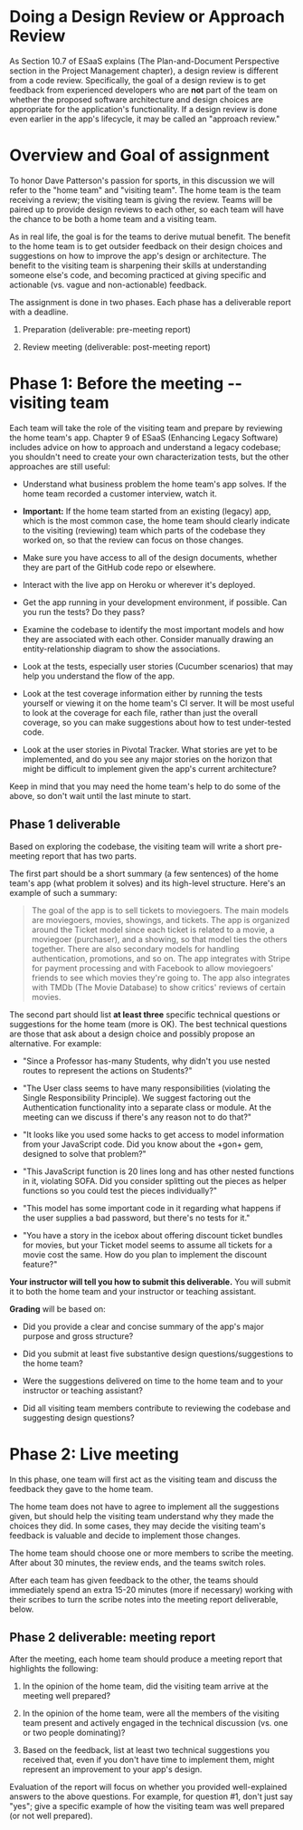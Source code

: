 # Doing a Design Review or Approach Review

As Section 10.7 of ESaaS explains (The
Plan-and-Document Perspective section in the Project Management
chapter), a design review is different from a code review.
Specifically, the goal of a design review is to get feedback from
experienced developers who are **not** part of the team on whether the
proposed software architecture and design choices are appropriate for
the application's functionality.  If a design review is done even
earlier in the app's lifecycle, it may be called an "approach review."


# Overview and Goal of assignment

To honor Dave Patterson's passion for sports, in this discussion we will
refer to the "home team" and "visiting team".  The home team is the team
receiving a review; the visiting team is giving the review.  Teams will
be paired up to provide design reviews to each other, so each team will
have the chance to be both a home team and a visiting team.

As in real life, the goal is for the teams to derive mutual benefit.
The benefit to the home team is to get outsider feedback on their design
choices and suggestions on how to improve the app's design or
architecture.  The benefit to the visiting team is sharpening their
skills at understanding someone else's code, and becoming practiced at
giving specific and actionable (vs. vague and non-actionable) feedback.

The assignment is done in two phases.  Each phase has a deliverable
report with a deadline.

1. Preparation (deliverable: pre-meeting report)

2. Review meeting (deliverable: post-meeting report)

# Phase 1: Before the meeting -- visiting team

Each team will take the role of the visiting team and prepare by
reviewing the home team's app.
Chapter 9 of ESaaS (Enhancing Legacy Software) includes advice on how to
approach and understand a legacy codebase; 
you shouldn't need to create your own
characterization tests, but the other approaches are still useful:

* Understand what business problem the home team's app solves.  If the
home team recorded a customer interview, watch it.

* **Important:** If the home team started from an existing (legacy) app, which
is the most common case, the home team should clearly indicate to the visiting
(reviewing) team which parts of the codebase they worked on, so that the review
can focus on those changes.

* Make sure you have access to all of the design documents, whether they
are part of the GitHub code repo or elsewhere.

* Interact with the live app on Heroku or wherever it's deployed.  

* Get the app running in your development environment, if possible.  Can
you run the tests?  Do they pass?

* Examine the codebase to identify the most important models and how
they are associated with each other.  Consider manually drawing an
entity-relationship diagram to show the associations.

* Look at the tests, especially user stories (Cucumber scenarios) that
may help you understand the flow of the app.

* Look at the test coverage information either by running the tests
yourself or viewing it on the home team's CI server.  It will be most
useful to look at the coverage for each file, rather than just the
overall coverage, so you can make suggestions about how to test
under-tested code.

* Look at the user stories in Pivotal Tracker.  What stories are yet to
be implemented, and do you see any major stories on the horizon that
might be difficult to implement given the app's current architecture?

Keep in mind that you may need the home team's help to do some of the
above, so don't wait until the last minute to start.

## Phase 1 deliverable

Based on exploring the codebase, the visiting team will write a short
pre-meeting report that has two parts.

The first part should be a short summary (a few sentences) of the home
team's app (what problem it solves) and its high-level structure.
Here's an example of such a summary:

> The goal of the app is to sell tickets to moviegoers.  The
main models are moviegoers, movies, showings, and tickets.  The app is
organized around the Ticket model since each ticket is related to a
movie, a moviegoer (purchaser), and a showing, so that model ties the
others together.  There are also secondary models for handling
authentication, promotions, and so on.  The app integrates with Stripe
for payment processing and with Facebook to allow moviegoers' friends to
see which movies they're going to.  The app also integrates with TMDb
(The Movie Database) to show critics' reviews of certain movies.

The second part should list
 **at least three** specific
technical questions or suggestions for the home team (more is OK).  The best
technical questions are those that ask about a design choice and
possibly propose an alternative.  For example: 

* "Since a Professor has-many Students, why didn't you use nested
routes to represent the actions on Students?"

* "The User class seems to have many responsibilities (violating the
Single Responsibility Principle).  We suggest factoring out the
Authentication functionality into a separate class or module.  At the
meeting can we discuss if there's any reason not to do that?"

* "It looks like you used some hacks to get access to model information
from your JavaScript code.  Did you know about the +gon+ gem, designed
to solve that problem?"

* "This JavaScript function is 20 lines long and has other nested
functions in it, violating SOFA.  Did you consider splitting out the
pieces as helper functions so you could test the pieces individually?"

* "This model has some important code in it regarding what happens if
the user supplies a bad password, but there's no tests for it."

* "You have a story in the icebox about offering discount ticket bundles
for movies, but your Ticket model seems to assume all tickets for a
movie cost the same.  How do you plan to implement the discount feature?"

**Your instructor will tell you how to submit this deliverable.**  You
will submit it to both the home team and your instructor or teaching
assistant. 

**Grading** will be based on:

* Did you provide a clear and concise summary of the app's major purpose
and gross structure?

* Did you submit at least five substantive design questions/suggestions
to the home team?

* Were the suggestions delivered on time to the home team and to your
instructor or teaching assistant?

* Did all visiting team members contribute to reviewing the codebase and
suggesting design questions?

# Phase 2: Live meeting

In this phase, one team will first act as the visiting team and discuss
the feedback they gave to the home team.

The home team does not have to agree to implement all the suggestions
given, but should help the visiting team understand why they made the
choices they did.  In some cases, they may decide the visiting team's
feedback is valuable and decide to implement those changes.

The home team should choose one or more members to scribe the meeting.
After about 30 minutes, the review ends, and the teams switch roles.

After each team has given feedback to the other, the teams should
immediately spend an extra 15-20 minutes (more if necessary) working
with their scribes to turn the scribe notes into the meeting report
deliverable, below.

## Phase 2 deliverable: meeting report

After the meeting, each home team should produce a meeting report that highlights the
following:

1. In the opinion of the home team, did the visiting team arrive at the
meeting well prepared?

2. In the opinion of the home team, were all the members of the visiting
team present and actively engaged in the technical discussion (vs. one
or two people dominating)?

3. Based on the feedback, list at least two technical suggestions you
received that, even if you don't have time to implement them, might
represent an improvement to your app's design.

Evaluation of the report will focus on whether you provided well-explained answers to the above questions. 
For example, for question #1, don't just say "yes"; give a specific example of how the visiting team was well prepared (or not well prepared).

